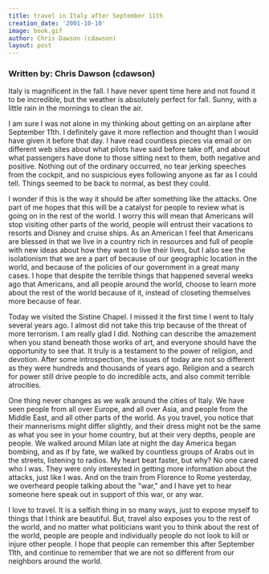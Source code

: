 ```yaml
---
title: travel in Italy after September 11th
creation_date: '2001-10-10'
image: book.gif
author: Chris Dawson (cdawson)
layout: post
---
```


### Written by: Chris Dawson (cdawson)

Italy is magnificent in the fall.  I have never spent time 
here and not found it to be incredible, but the weather is 
absolutely perfect for fall.  Sunny, with a little rain in 
the mornings to clean the air.

I am sure I was not alone in my thinking about getting on 
an airplane after September 11th.  I definitely gave it 
more reflection and thought than I would have given it 
before that day.  I have read countless pieces via email or 
on different web sites about what pilots have said before 
take off, and about what passengers have done to those 
sitting next to them, both negative and positive.  Nothing 
out of the ordinary occurred, no tear jerking speeches from 
the cockpit, and no suspicious eyes following anyone as far 
as I could tell.  Things seemed to be back to normal, as 
best they could.

I wonder if this is the way it should be after something 
like the attacks.  One part of me hopes that this will be a 
catalyst for people to review what is going on in the rest 
of the world.  I worry this will mean that Americans will 
stop visiting other parts of the world, people will entrust 
their vacations to resorts and Disney and cruise ships.  As 
an American I feel that Americans are blessed in that we 
live in a country rich in resources and full of people with 
new ideas about how they want to live their lives, but I 
also see the isolationism that we are a part of because of 
our geographic location in the world, and because of the 
policies of our government in a great many cases.  I hope 
that despite the terrible things that happened several 
weeks ago that Americans, and all people around the world, 
choose to learn more about the rest of the world because of 
it, instead of closeting themselves more because of fear.

Today we visited the Sistine Chapel.  I missed it the first 
time I went to Italy several years ago.  I almost did not 
take this trip because of the threat of more terrorism.  I 
am really glad I did.  Nothing can describe the amazement 
when you stand beneath those works of art, and everyone 
should have the opportunity to see that.  It truly is a 
testament to the power of religion, and devotion.  After 
some introspection, the issues of today are not so 
different as they were hundreds and thousands of years 
ago.  Religion and a search for power still drive people to 
do incredible acts, and also commit terrible atrocities.

One thing never changes as we walk around the cities of 
Italy.  We have seen people from all over Europe, and all 
over Asia, and people from the Middle East, and all other 
parts of the world.  As you travel, you notice that their 
mannerisms might differ slightly, and their dress might not 
be the same as what you see in your home country, but at 
their very depths, people are people.  We walked around 
Milan late at night the day America began bombing, and as 
if by fate, we walked by countless groups of Arabs out in 
the streets, listening to radios.  My heart beat faster, 
but why?  No one cared who I was.  They were only 
interested in getting more information about the attacks, 
just like I was.  And on the train from Florence to Rome 
yesterday, we overheard people talking about the "war," and 
I have yet to hear someone here speak out in support of 
this war, or any war.

I love to travel.  It is a selfish thing in so many ways, 
just to expose myself to things that I think are 
beautiful.  But, travel also exposes you to the rest of the 
world, and no matter what politicians want you to think 
about the rest of the world, people are people and 
individually people do not look to kill or injure other 
people.  I hope that people can remember this after 
September 11th, and continue to remember that we are not so 
different from our neighbors around the world.

